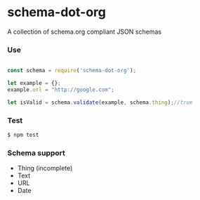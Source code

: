 # schema-dot-org
A collection of schema.org compliant JSON schemas


### Use
```js

const schema = require('schema-dot-org');

let example = {};
example.url = "http://google.com";

let isValid = schema.validate(example, schema.thing);//true

```
### Test
```bash
$ npm test
```

### Schema support
- Thing (incomplete)
- Text
- URL
- Date
